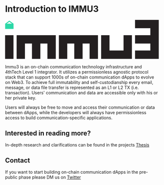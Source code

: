 # Introduction to IMMU3

<picture>
  <source media="(prefers-color-scheme: dark)" srcset="https://github.com/immu3-io/static-assets/raw/main/image/logo-light.svg">
  <source media="(prefers-color-scheme: light)" srcset="https://github.com/immu3-io/static-assets/raw/main/image/logo-dark.svg">
  <img alt="IMMU3 logo" src="https://github.com/immu3-io/static-assets/raw/main/image/logo-dark.svg">
</picture>

Immu3 is an on-chain communication technology infrastructure and 4thTech Level 1 integrator. It utilizes a permissionless agnostic protocol stack that can support 1000s of on-chain communication dApps to evolve on Web3. To achieve full immutability and self-custodianship every email, message, or data file transfer is represented as an L1 or L2 TX (i.e. transaction). Users' communication and data are accessible only with his or her private key.

Users will always be free to move and access their communication or data between dApps, while the developers will always have permissionless access to build communication-specific applications.

## Interested in reading more?

In-depth research and clarifications can be found in
the projects [Thesis](https://bit.ly/immu3-thesis)

## Contact

If you want to start building on-chain communication dApps in the pre-public phase please DM us on [Twitter](https://twitter.com/immu3_io)
